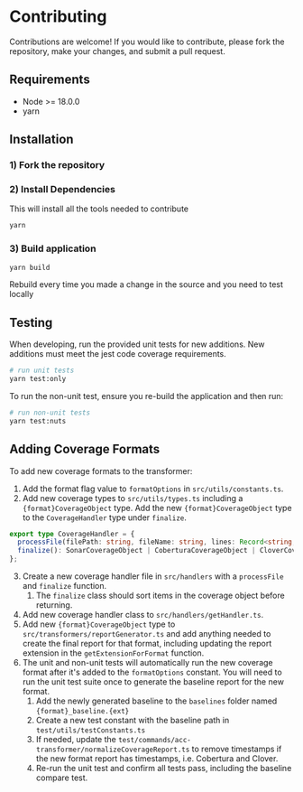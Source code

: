 # Contributing

Contributions are welcome! If you would like to contribute, please fork the repository, make your changes, and submit a pull request.

## Requirements

- Node >= 18.0.0
- yarn

## Installation

### 1) Fork the repository

### 2) Install Dependencies

This will install all the tools needed to contribute

```bash
yarn
```

### 3) Build application

```bash
yarn build
```

Rebuild every time you made a change in the source and you need to test locally

## Testing

When developing, run the provided unit tests for new additions. New additions must meet the jest code coverage requirements.

```bash
# run unit tests
yarn test:only
```

To run the non-unit test, ensure you re-build the application and then run:

```bash
# run non-unit tests
yarn test:nuts
```

## Adding Coverage Formats

To add new coverage formats to the transformer:

1. Add the format flag value to `formatOptions` in `src/utils/constants.ts`.
2. Add new coverage types to `src/utils/types.ts` including a `{format}CoverageObject` type. Add the new `{format}CoverageObject` type to the `CoverageHandler` type under `finalize`.

```typescript
export type CoverageHandler = {
  processFile(filePath: string, fileName: string, lines: Record<string, number>): void;
  finalize(): SonarCoverageObject | CoberturaCoverageObject | CloverCoverageObject | LcovCoverageObject;
};
```

3. Create a new coverage handler file in `src/handlers` with a `processFile` and `finalize` function.
   1. The `finalize` class should sort items in the coverage object before returning.
4. Add new coverage handler class to `src/handlers/getHandler.ts`.
5. Add new `{format}CoverageObject` type to `src/transformers/reportGenerator.ts` and add anything needed to create the final report for that format, including updating the report extension in the `getExtensionForFormat` function.
6. The unit and non-unit tests will automatically run the new coverage format after it's added to the `formatOptions` constant. You will need to run the unit test suite once to generate the baseline report for the new format.
   1. Add the newly generated baseline to the `baselines` folder named `{format}_baseline.{ext}`
   2. Create a new test constant with the baseline path in `test/utils/testConstants.ts`
   3. If needed, update the `test/commands/acc-transformer/normalizeCoverageReport.ts` to remove timestamps if the new format report has timestamps, i.e. Cobertura and Clover.
   4. Re-run the unit test and confirm all tests pass, including the baseline compare test.
